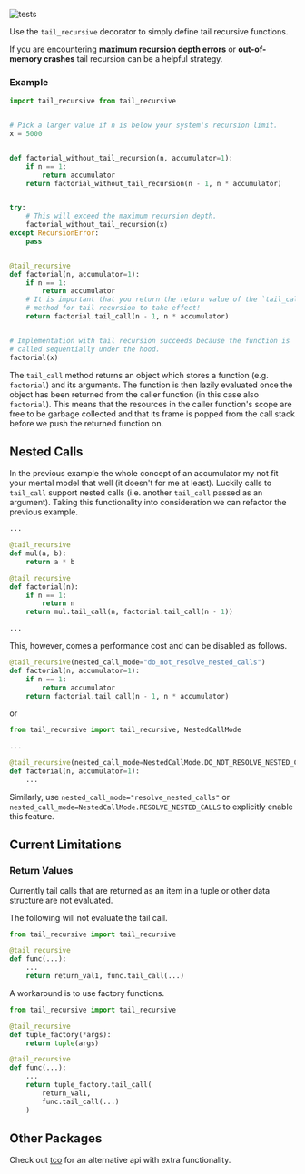 ![tests](https://github.com/0scarB/tail-recursive/workflows/Tests/badge.svg)

Use the `tail_recursive` decorator to simply define tail recursive functions.

If you are encountering **maximum recursion depth errors** or **out-of-memory crashes** tail recursion can be a helpful strategy.

### Example

```python
import tail_recursive from tail_recursive


# Pick a larger value if n is below your system's recursion limit.
x = 5000


def factorial_without_tail_recursion(n, accumulator=1):
    if n == 1:
        return accumulator
    return factorial_without_tail_recursion(n - 1, n * accumulator)


try:
    # This will exceed the maximum recursion depth.
    factorial_without_tail_recursion(x)
except RecursionError:
    pass


@tail_recursive
def factorial(n, accumulator=1):
    if n == 1:
        return accumulator
    # It is important that you return the return value of the `tail_call`
    # method for tail recursion to take effect!
    return factorial.tail_call(n - 1, n * accumulator)


# Implementation with tail recursion succeeds because the function is
# called sequentially under the hood.
factorial(x)
```

The `tail_call` method returns an object which stores a function (e.g. `factorial`) and
its arguments. The function is then lazily evaluated once the object has been returned
from the caller function (in this case also `factorial`). This means that the
resources in the caller function's scope are free to be garbage collected and that its
frame is popped from the call stack before we push the returned function on.

## Nested Calls

In the previous example the whole concept of an accumulator my not fit your mental model
that well (it doesn't for me at least).
Luckily calls to `tail_call` support nested calls (i.e. another `tail_call` passed as an
argument).
Taking this functionality into consideration we can refactor the previous example.

```python
...

@tail_recursive
def mul(a, b):
    return a * b

@tail_recursive
def factorial(n):
    if n == 1:
        return n
    return mul.tail_call(n, factorial.tail_call(n - 1))

...
```

This, however, comes a performance cost and can be disabled as follows.

```python
@tail_recursive(nested_call_mode="do_not_resolve_nested_calls")
def factorial(n, accumulator=1):
    if n == 1:
        return accumulator
    return factorial.tail_call(n - 1, n * accumulator)
```

or

```python
from tail_recursive import tail_recursive, NestedCallMode

...

@tail_recursive(nested_call_mode=NestedCallMode.DO_NOT_RESOLVE_NESTED_CALLS)
def factorial(n, accumulator=1):
    ...
```

Similarly, use `nested_call_mode="resolve_nested_calls"` or `nested_call_mode=NestedCallMode.RESOLVE_NESTED_CALLS`
to explicitly enable this feature.

## Current Limitations

### Return Values

Currently tail calls that are returned as an item in a tuple or other
data structure are not evaluated.

The following will not evaluate the tail call.

```python
from tail_recursive import tail_recursive

@tail_recursive
def func(...):
    ...
    return return_val1, func.tail_call(...)
```

A workaround is to use factory functions.

```python
from tail_recursive import tail_recursive

@tail_recursive
def tuple_factory(*args):
    return tuple(args)

@tail_recursive
def func(...):
    ...
    return tuple_factory.tail_call(
        return_val1,
        func.tail_call(...)
    )
```

## Other Packages

Check out [tco](https://github.com/baruchel/tco) for an alternative api with extra functionality.
